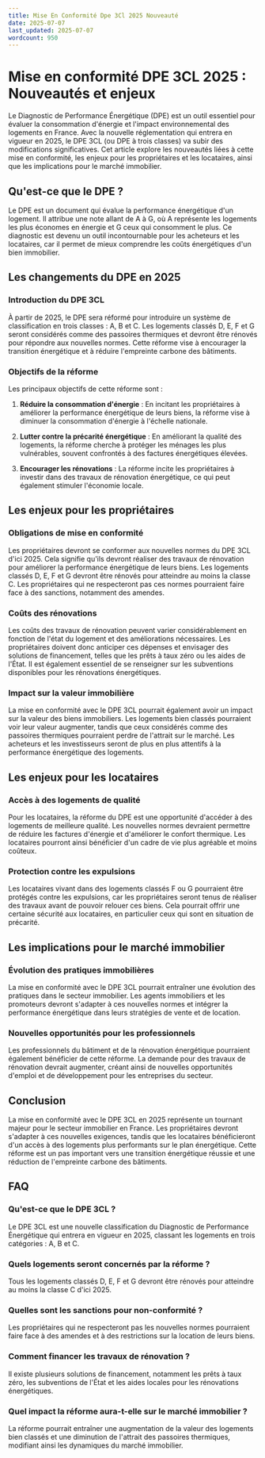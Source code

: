 ```yaml
---
title: Mise En Conformité Dpe 3Cl 2025 Nouveauté
date: 2025-07-07
last_updated: 2025-07-07
wordcount: 950
---
```


# Mise en conformité DPE 3CL 2025 : Nouveautés et enjeux

Le Diagnostic de Performance Énergétique (DPE) est un outil essentiel pour évaluer la consommation d'énergie et l'impact environnemental des logements en France. Avec la nouvelle réglementation qui entrera en vigueur en 2025, le DPE 3CL (ou DPE à trois classes) va subir des modifications significatives. Cet article explore les nouveautés liées à cette mise en conformité, les enjeux pour les propriétaires et les locataires, ainsi que les implications pour le marché immobilier.

## Qu'est-ce que le DPE ?

Le DPE est un document qui évalue la performance énergétique d'un logement. Il attribue une note allant de A à G, où A représente les logements les plus économes en énergie et G ceux qui consomment le plus. Ce diagnostic est devenu un outil incontournable pour les acheteurs et les locataires, car il permet de mieux comprendre les coûts énergétiques d'un bien immobilier.

## Les changements du DPE en 2025

### Introduction du DPE 3CL

À partir de 2025, le DPE sera réformé pour introduire un système de classification en trois classes : A, B et C. Les logements classés D, E, F et G seront considérés comme des passoires thermiques et devront être rénovés pour répondre aux nouvelles normes. Cette réforme vise à encourager la transition énergétique et à réduire l'empreinte carbone des bâtiments.

### Objectifs de la réforme

Les principaux objectifs de cette réforme sont :

1. **Réduire la consommation d'énergie** : En incitant les propriétaires à améliorer la performance énergétique de leurs biens, la réforme vise à diminuer la consommation d'énergie à l'échelle nationale.
   
2. **Lutter contre la précarité énergétique** : En améliorant la qualité des logements, la réforme cherche à protéger les ménages les plus vulnérables, souvent confrontés à des factures énergétiques élevées.

3. **Encourager les rénovations** : La réforme incite les propriétaires à investir dans des travaux de rénovation énergétique, ce qui peut également stimuler l'économie locale.

## Les enjeux pour les propriétaires

### Obligations de mise en conformité

Les propriétaires devront se conformer aux nouvelles normes du DPE 3CL d'ici 2025. Cela signifie qu'ils devront réaliser des travaux de rénovation pour améliorer la performance énergétique de leurs biens. Les logements classés D, E, F et G devront être rénovés pour atteindre au moins la classe C. Les propriétaires qui ne respecteront pas ces normes pourraient faire face à des sanctions, notamment des amendes.

### Coûts des rénovations

Les coûts des travaux de rénovation peuvent varier considérablement en fonction de l'état du logement et des améliorations nécessaires. Les propriétaires doivent donc anticiper ces dépenses et envisager des solutions de financement, telles que les prêts à taux zéro ou les aides de l'État. Il est également essentiel de se renseigner sur les subventions disponibles pour les rénovations énergétiques.

### Impact sur la valeur immobilière

La mise en conformité avec le DPE 3CL pourrait également avoir un impact sur la valeur des biens immobiliers. Les logements bien classés pourraient voir leur valeur augmenter, tandis que ceux considérés comme des passoires thermiques pourraient perdre de l'attrait sur le marché. Les acheteurs et les investisseurs seront de plus en plus attentifs à la performance énergétique des logements.

## Les enjeux pour les locataires

### Accès à des logements de qualité

Pour les locataires, la réforme du DPE est une opportunité d'accéder à des logements de meilleure qualité. Les nouvelles normes devraient permettre de réduire les factures d'énergie et d'améliorer le confort thermique. Les locataires pourront ainsi bénéficier d'un cadre de vie plus agréable et moins coûteux.

### Protection contre les expulsions

Les locataires vivant dans des logements classés F ou G pourraient être protégés contre les expulsions, car les propriétaires seront tenus de réaliser des travaux avant de pouvoir relouer ces biens. Cela pourrait offrir une certaine sécurité aux locataires, en particulier ceux qui sont en situation de précarité.

## Les implications pour le marché immobilier

### Évolution des pratiques immobilières

La mise en conformité avec le DPE 3CL pourrait entraîner une évolution des pratiques dans le secteur immobilier. Les agents immobiliers et les promoteurs devront s'adapter à ces nouvelles normes et intégrer la performance énergétique dans leurs stratégies de vente et de location.

### Nouvelles opportunités pour les professionnels

Les professionnels du bâtiment et de la rénovation énergétique pourraient également bénéficier de cette réforme. La demande pour des travaux de rénovation devrait augmenter, créant ainsi de nouvelles opportunités d'emploi et de développement pour les entreprises du secteur.

## Conclusion

La mise en conformité avec le DPE 3CL en 2025 représente un tournant majeur pour le secteur immobilier en France. Les propriétaires devront s'adapter à ces nouvelles exigences, tandis que les locataires bénéficieront d'un accès à des logements plus performants sur le plan énergétique. Cette réforme est un pas important vers une transition énergétique réussie et une réduction de l'empreinte carbone des bâtiments.

## FAQ

### Qu'est-ce que le DPE 3CL ?

Le DPE 3CL est une nouvelle classification du Diagnostic de Performance Énergétique qui entrera en vigueur en 2025, classant les logements en trois catégories : A, B et C.

### Quels logements seront concernés par la réforme ?

Tous les logements classés D, E, F et G devront être rénovés pour atteindre au moins la classe C d'ici 2025.

### Quelles sont les sanctions pour non-conformité ?

Les propriétaires qui ne respecteront pas les nouvelles normes pourraient faire face à des amendes et à des restrictions sur la location de leurs biens.

### Comment financer les travaux de rénovation ?

Il existe plusieurs solutions de financement, notamment les prêts à taux zéro, les subventions de l'État et les aides locales pour les rénovations énergétiques.

### Quel impact la réforme aura-t-elle sur le marché immobilier ?

La réforme pourrait entraîner une augmentation de la valeur des logements bien classés et une diminution de l'attrait des passoires thermiques, modifiant ainsi les dynamiques du marché immobilier.
